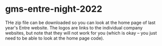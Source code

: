 # gms-entre-night-2022

THe zip file can be downloaded so you can look at the home page of last year's Entre website. The logos are links to the individual company websites, but note that they will not work for you (which is okay – you just need to be able to look at the home page code).
